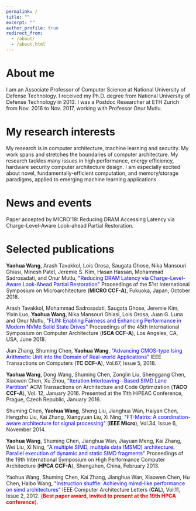 ```yaml
---
permalink: /
title: ""
excerpt: ""
author_profile: true
redirect_from: 
  - /about/
  - /about.html
---
```


    
About me
==========

I am an Associate Professor of Computer Science at National University of Defense Technology. I received my Ph.D. degree from National University of Defense Technology in 2013. I was a Postdoc Researcher at ETH Zurich from Nov. 2016 to Nov. 2017, working with Professor Onur Mutlu.


My research interests
=======

My research is in computer architecture, machine learning and security. My work spans and stretches the boundaries of computer architecture. My research tackles many issues in high performance, energy efficiency, hardware security computer architecture design. I am especially excited about novel, fundamentally-efficient computation, and memory/storage paradigms, applied to emerging machine learning applications.

News and events
=========

Paper accepted by MICRO'18: Reducing DRAM Accessing Latency via Charge-Level-Aware Look-ahead Partial Restoration.

Selected publications
==========

**Yaohua Wang**, Arash Tavakkol, Lois Orosa, Saugata Ghose, Nika Mansouri Ghiasi, Minesh Patel, Jeremie S. Kim, Hasan Hassan, Mohammad Sadrosadati, and Onur Mutlu, <font color="blue">"Reducing DRAM Latency via Charge-Level-Aware Look-Ahead Partial Restoration"</font> Proceedings of the 51st International Symposium on Microarchitecture (**MICRO CCF-A**), Fukuoka, Japan, October 2018. 

Arash Tavakkol, Mohammad Sadrosadati, Saugata Ghose, Jeremie Kim, Yixin Luo, **Yaohua Wang**, Nika Mansouri Ghiasi, Lois Orosa, Juan G. Luna and Onur Mutlu, <font color="blue">"FLIN: Enabling Fairness and Enhancing Performance in Modern NVMe Solid State Drives"</font> Proceedings of the 45th International Symposium on Computer Architecture (**ISCA CCF-A**), Los Angeles, CA, USA, June 2018. 

Jian Zhang, Shuming Chen, **Yaohua Wang**, <font color="blue">"Advancing CMOS-type Ising Arithmetic Unit into the Domain of Real-world Applications"</font> IEEE Transactions on Computers (**TC CCF-A**), Vol.67, Issue 5, 2018.

**Yaohua Wang**, Dong Wang, Shuming Chen, Zonglin Liu, Shenggang Chen, Xiaowen Chen, Xu Zhou, <font color="blue">"Iteration Interleaving--Based SIMD Lane Partition"</font> ACM Transactions on Architecture and Code Optimization (**TACO CCF-A**), Vol. 12, January 2016. Presented at the 11th HiPEAC Conference, Prague, Czech Republic, January 2016. 

Shuming Chen, **Yaohua Wang**, Sheng Liu, Jianghua Wan, Haiyan Chen, Hengzhu Liu, Kai Zhang, Xiangyuan Liu, Xi Ning, <font color="blue">"FT-Matrix: A coordination-aware architecture for signal processing"</font> (**IEEE Micro**), Vol.34, Issue 6, November 2014.

**Yaohua Wang**, Shuming Chen, Jianghua Wan, Jiayuan Meng, Kai Zhang, Wei Liu, Xi Ning, <font color="blue">"A multiple SIMD, multiple data (MSMD) architecture: Parallel execution of dynamic and static SIMD fragments"</font> Proceedings of the 19th International Symposium on High Performance Computer Architecture (**HPCA CCF-A**), Shengzhen, China, February 2013.

Yaohua Wang, Shuming Chen, Kai Zhang, Jianghua Wan, Xiaowen Chen, Hu Chen, Haibo Wang, <font color="blue">"Instruction shuffle: Achieving mimd-like performance on simd architectures"</font> IEEE Computer Architecture Letters (<b>CAL</b>), Vol.11, Issue 2, 2012. (<font color="red"><b>Best paper award, invited to present at the 19th HPCA conference</b></font>).
